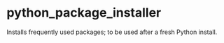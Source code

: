 # python_package_installer
Installs frequently used packages; to be used after a fresh Python install.
